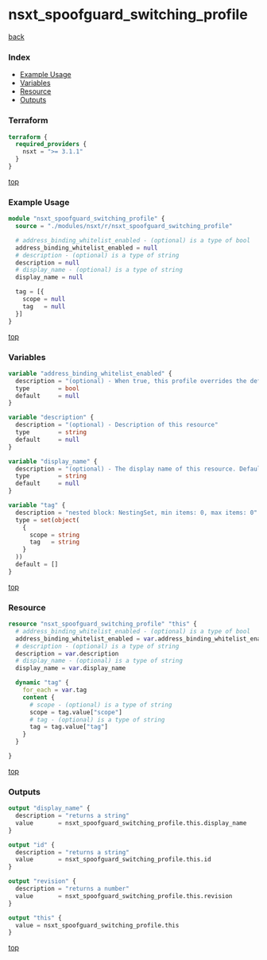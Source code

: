 # nsxt_spoofguard_switching_profile

[back](../nsxt.md)

### Index

- [Example Usage](#example-usage)
- [Variables](#variables)
- [Resource](#resource)
- [Outputs](#outputs)

### Terraform

```terraform
terraform {
  required_providers {
    nsxt = ">= 3.1.1"
  }
}
```

[top](#index)

### Example Usage

```terraform
module "nsxt_spoofguard_switching_profile" {
  source = "./modules/nsxt/r/nsxt_spoofguard_switching_profile"

  # address_binding_whitelist_enabled - (optional) is a type of bool
  address_binding_whitelist_enabled = null
  # description - (optional) is a type of string
  description = null
  # display_name - (optional) is a type of string
  display_name = null

  tag = [{
    scope = null
    tag   = null
  }]
}
```

[top](#index)

### Variables

```terraform
variable "address_binding_whitelist_enabled" {
  description = "(optional) - When true, this profile overrides the default system wide settings for Spoof Guard when assigned to ports"
  type        = bool
  default     = null
}

variable "description" {
  description = "(optional) - Description of this resource"
  type        = string
  default     = null
}

variable "display_name" {
  description = "(optional) - The display name of this resource. Defaults to ID if not set"
  type        = string
  default     = null
}

variable "tag" {
  description = "nested block: NestingSet, min items: 0, max items: 0"
  type = set(object(
    {
      scope = string
      tag   = string
    }
  ))
  default = []
}
```

[top](#index)

### Resource

```terraform
resource "nsxt_spoofguard_switching_profile" "this" {
  # address_binding_whitelist_enabled - (optional) is a type of bool
  address_binding_whitelist_enabled = var.address_binding_whitelist_enabled
  # description - (optional) is a type of string
  description = var.description
  # display_name - (optional) is a type of string
  display_name = var.display_name

  dynamic "tag" {
    for_each = var.tag
    content {
      # scope - (optional) is a type of string
      scope = tag.value["scope"]
      # tag - (optional) is a type of string
      tag = tag.value["tag"]
    }
  }

}
```

[top](#index)

### Outputs

```terraform
output "display_name" {
  description = "returns a string"
  value       = nsxt_spoofguard_switching_profile.this.display_name
}

output "id" {
  description = "returns a string"
  value       = nsxt_spoofguard_switching_profile.this.id
}

output "revision" {
  description = "returns a number"
  value       = nsxt_spoofguard_switching_profile.this.revision
}

output "this" {
  value = nsxt_spoofguard_switching_profile.this
}
```

[top](#index)